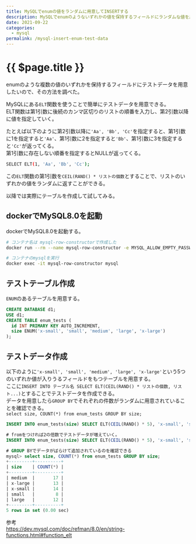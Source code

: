 ```yaml
---
title: MySQLでenumの値をランダムに用意してINSERTする
description: MySQLでenumのようないずれかの値を保持するフィールドにランダムな値を用意してINSERTする
date: 2021-09-22
categories:
  - mysql
permalink: /mysql-insert-enum-test-data
---
```

# {{ $page.title }}

<PostMeta/>

enumのような複数の値のいずれかを保持するフィールドにテストデータを用意したいので、その方法を調べた。  
  
MySQLにある`ELT`関数を使うことで簡単にテストデータを用意できる。  
ELT関数は第1引数に後続のカンマ区切りのリストの順番を入力し、第2引数以降に値を指定していく。  
  
たとえば以下のように第2引数以降に`'Aa', 'Bb', 'Cc'`を指定すると、第1引数に1を指定すると`'Aa'`、第1引数に2を指定すると`'Bb'`、第1引数に3を指定すると`'Cc'`が返ってくる。  
第1引数に存在しない順番を指定するとNULLが返ってくる。  
``` sh
SELECT ELT(1, 'Aa', 'Bb', 'Cc');
```

この`ELT`関数の第1引数を`CEIL(RAND() * リストの個数`とすることで、リストのいずれかの値をランダムに返すことができる。  

以降では実際にテーブルを作成して試してみる。  

## dockerでMySQL8.0を起動
dockerでMySQL8.0を起動する。  

``` sh
# コンテナ名は mysql-row-constructorで作成した
docker run --rm --name mysql-row-constructor -e MYSQL_ALLOW_EMPTY_PASSWORD=yes -d mysql:8.0

# コンテナのmysqlを実行
docker exec -it mysql-row-constructor mysql
```

## テストテーブル作成
`ENUM`のあるテーブルを用意する。  

``` sql
CREATE DATABASE d1;
USE d1;
CREATE TABLE enum_tests (
  id INT PRIMARY KEY AUTO_INCREMENT,
  size ENUM('x-small', 'small', 'medium', 'large', 'x-large')
);
```

## テストデータ作成
以下のように`'x-small', 'small', 'medium', 'large', 'x-large'`という5つのいずれか値が入りうるフィールドをもつテーブルを用意する。  
ここに`INSERT INTO テーブル名 SELECT ELT(CEIL(RAND() * リストの個数, リスト...)`とすることでテストデータを作成できる。  
データを用意したら`GROUP BY`でそれぞれの件数がランダムに用意されていることを確認できる。  
`select size, COUNT(*) from enum_tests GROUP BY size;`

``` sql
INSERT INTO enum_tests(size) SELECT ELT(CEIL(RAND() * 5), 'x-small', 'small', 'medium', 'large', 'x-large');

# fromをつければ2の倍数でテストデータが増えていく。
INSERT INTO enum_tests(size) SELECT ELT(CEIL(RAND() * 5), 'x-small', 'small', 'medium', 'large', 'x-large') from enum_tests;

# GROUP BYでデータがばらけて追加されているのを確認できる
mysql> select size, COUNT(*) from enum_tests GROUP BY size;
+---------+----------+
| size    | COUNT(*) |
+---------+----------+
| medium  |       17 |
| x-large |       13 |
| x-small |       14 |
| small   |        8 |
| large   |       12 |
+---------+----------+
5 rows in set (0.00 sec)
```

参考  
https://dev.mysql.com/doc/refman/8.0/en/string-functions.html#function_elt  

